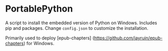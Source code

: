 # PortablePython

A script to install the embedded version of Python on Windows. Includes pip and packages. Change `config.json` to customize the installation.

Primarily used to deploy [epub-chapters] (https://github.com/jayruin/epub-chapters) for Windows.
